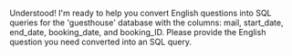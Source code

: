 Understood! I'm ready to help you convert English questions into SQL queries for the 'guesthouse' database with the columns: mail, start_date, end_date, booking_date, and booking_ID. Please provide the English question you need converted into an SQL query.